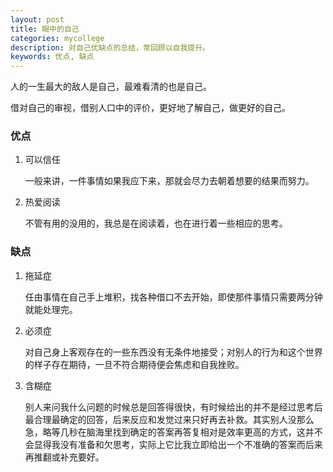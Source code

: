 ```yaml
---
layout: post
title: 眼中的自己
categories: mycollege
description: 对自己优缺点的总结，常回顾以自我提升。
keywords: 优点, 缺点
---
```


人的一生最大的敌人是自己，最难看清的也是自己。

借对自己的审视，借别人口中的评价，更好地了解自己，做更好的自己。

### 优点

1. 可以信任

   一般来讲，一件事情如果我应下来，那就会尽力去朝着想要的结果而努力。

2. 热爱阅读

   不管有用的没用的，我总是在阅读着，也在进行着一些相应的思考。

### 缺点

1. 拖延症

   任由事情在自己手上堆积，找各种借口不去开始，即使那件事情只需要两分钟就能处理完。

2. 必须症

   对自己身上客观存在的一些东西没有无条件地接受；对别人的行为和这个世界的样子存在期待，一旦不符合期待便会焦虑和自我挫败。

3. 含糊症

   别人来问我什么问题的时候总是回答得很快，有时候给出的并不是经过思考后最合理最确定的回答，后来反应和发觉过来只好再去补救。其实别人没那么急，略等几秒在脑海里找到确定的答案再答复相对是效率更高的方式，这并不会显得我没有准备和欠思考，实际上它比我立即给出一个不准确的答案而后来再推翻或补充要好。
